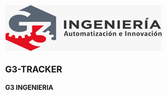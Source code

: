 ![Quasar Framework logo](https://raw.githubusercontent.com/Armenta1702/Template-README/master/logoG3Ingenieira.jpeg)

G3-TRACKER
===

G3 INGENIERIA
---
